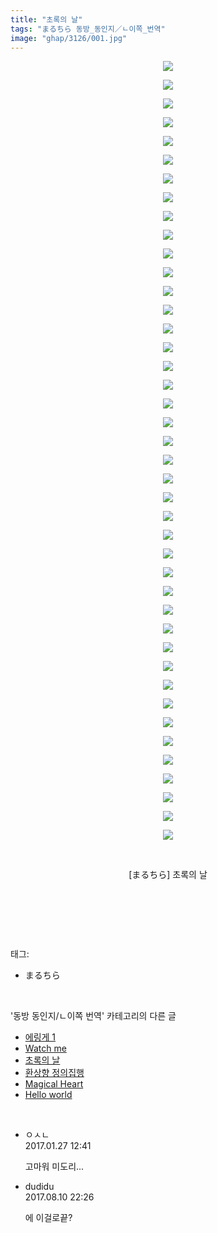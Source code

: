 ```yaml
---
title: "초록의 날"
tags: "まるちら 동방_동인지／ㄴ이쪽_번역"
image: "ghap/3126/001.jpg"
---
```

<div class="article">
<p style="text-align: center; clear: none; float: none;"><img src="{{ site.nasurl }}/ghap/3126/001.jpg"/></p>
<p style="text-align: center; clear: none; float: none;"><img src="{{ site.nasurl }}/ghap/3126/002.jpg"/></p>
<p style="text-align: center; clear: none; float: none;"><img src="{{ site.nasurl }}/ghap/3126/003.jpg"/></p>
<p style="text-align: center; clear: none; float: none;"><img src="{{ site.nasurl }}/ghap/3126/004.jpg"/></p>
<p style="text-align: center; clear: none; float: none;"><img src="{{ site.nasurl }}/ghap/3126/005.jpg"/></p>
<p style="text-align: center; clear: none; float: none;"><img src="{{ site.nasurl }}/ghap/3126/006.jpg"/></p>
<p style="text-align: center; clear: none; float: none;"><img src="{{ site.nasurl }}/ghap/3126/007.jpg"/></p>
<p style="text-align: center; clear: none; float: none;"><img src="{{ site.nasurl }}/ghap/3126/008.jpg"/></p>
<p style="text-align: center; clear: none; float: none;"><img src="{{ site.nasurl }}/ghap/3126/009.jpg"/></p>
<p style="text-align: center; clear: none; float: none;"><img src="{{ site.nasurl }}/ghap/3126/010.jpg"/></p>
<p style="text-align: center; clear: none; float: none;"><img src="{{ site.nasurl }}/ghap/3126/011.jpg"/></p>
<p style="text-align: center; clear: none; float: none;"><img src="{{ site.nasurl }}/ghap/3126/012.jpg"/></p>
<p style="text-align: center; clear: none; float: none;"><img src="{{ site.nasurl }}/ghap/3126/013.jpg"/></p>
<p style="text-align: center; clear: none; float: none;"><img src="{{ site.nasurl }}/ghap/3126/014.jpg"/></p>
<p style="text-align: center; clear: none; float: none;"><img src="{{ site.nasurl }}/ghap/3126/015.jpg"/></p>
<p style="text-align: center; clear: none; float: none;"><img src="{{ site.nasurl }}/ghap/3126/016.jpg"/></p>
<p style="text-align: center; clear: none; float: none;"><img src="{{ site.nasurl }}/ghap/3126/017.jpg"/></p>
<p style="text-align: center; clear: none; float: none;"><img src="{{ site.nasurl }}/ghap/3126/018.jpg"/></p>
<p style="text-align: center; clear: none; float: none;"><img src="{{ site.nasurl }}/ghap/3126/019.jpg"/></p>
<p style="text-align: center; clear: none; float: none;"><img src="{{ site.nasurl }}/ghap/3126/020.jpg"/></p>
<p style="text-align: center; clear: none; float: none;"><img src="{{ site.nasurl }}/ghap/3126/021.jpg"/></p>
<p style="text-align: center; clear: none; float: none;"><img src="{{ site.nasurl }}/ghap/3126/022.jpg"/></p>
<p style="text-align: center; clear: none; float: none;"><img src="{{ site.nasurl }}/ghap/3126/023.jpg"/></p>
<p style="text-align: center; clear: none; float: none;"><img src="{{ site.nasurl }}/ghap/3126/024.jpg"/></p>
<p style="text-align: center; clear: none; float: none;"><img src="{{ site.nasurl }}/ghap/3126/025.jpg"/></p>
<p style="text-align: center; clear: none; float: none;"><img src="{{ site.nasurl }}/ghap/3126/026.jpg"/></p>
<p style="text-align: center; clear: none; float: none;"><img src="{{ site.nasurl }}/ghap/3126/027.jpg"/></p>
<p style="text-align: center; clear: none; float: none;"><img src="{{ site.nasurl }}/ghap/3126/028.jpg"/></p>
<p style="text-align: center; clear: none; float: none;"><img src="{{ site.nasurl }}/ghap/3126/029.jpg"/></p>
<p style="text-align: center; clear: none; float: none;"><img src="{{ site.nasurl }}/ghap/3126/030.jpg"/></p>
<p style="text-align: center; clear: none; float: none;"><img src="{{ site.nasurl }}/ghap/3126/031.jpg"/></p>
<p style="text-align: center; clear: none; float: none;"><img src="{{ site.nasurl }}/ghap/3126/032.jpg"/></p>
<p style="text-align: center; clear: none; float: none;"><img src="{{ site.nasurl }}/ghap/3126/033.jpg"/></p>
<p style="text-align: center; clear: none; float: none;"><img src="{{ site.nasurl }}/ghap/3126/034.jpg"/></p>
<p style="text-align: center; clear: none; float: none;"><img src="{{ site.nasurl }}/ghap/3126/035.jpg"/></p>
<p style="text-align: center; clear: none; float: none;"><img src="{{ site.nasurl }}/ghap/3126/036.jpg"/></p>
<p style="text-align: center; clear: none; float: none;"><img src="{{ site.nasurl }}/ghap/3126/037.jpg"/></p>
<p style="text-align: center; clear: none; float: none;"><img src="{{ site.nasurl }}/ghap/3126/038.jpg"/></p>
<p style="text-align: center; clear: none; float: none;"><img src="{{ site.nasurl }}/ghap/3126/039.jpg"/></p>
<p style="text-align: center; clear: none; float: none;"><img src="{{ site.nasurl }}/ghap/3126/040.jpg"/></p>
<p style="text-align: center; clear: none; float: none;"><img src="{{ site.nasurl }}/ghap/3126/041.jpg"/></p>
<p style="text-align: center; clear: none; float: none;"><img src="{{ site.nasurl }}/ghap/3126/042.jpg"/></p>
<p style="text-align: center; clear: none; float: none;"><br/></p>
<p style="text-align: center; clear: none; float: none;">[まるちら] 초록의 날</p>
<p style="text-align: center; clear: none; float: none;"><br/></p>
<p><br/></p>
</div><br/>
<div class="tagTrail">
<p>태그: </p>
<ul>
<li>まるちら</li>
</ul>
</div><br/>
<div class="another">
<p>'동방 동인지/ㄴ이쪽 번역' 카테고리의 다른 글</p>
<ul>
<li><a href="/2017-02-03-ghap_3135">에링게 1</a></li>
<li><a href="/2017-01-28-ghap_3127">Watch me</a></li>
<li><a href="/2017-01-27-ghap_3126">초록의 날</a></li>
<li><a href="/2017-01-20-ghap_3123">환상향 정의집행</a></li>
<li><a href="/2017-01-18-ghap_3122">Magical Heart</a></li>
<li><a href="/2017-01-17-ghap_3121">Hello world</a></li>
</ul>
</div><br/>
<div class="cb_module cb_fluid">
<div class="cb_wrt cb_profile">
<div class="comment">
<ul>
<li class="cb_thumb_off" id="comment14901436">
<div class="cb_comment_area">
<div class="cb_info_area">
<div class="cb_section">
<span class="cb_nick_name">ㅇㅅㄴ</span>
</div>
<div class="cb_section">
<span class="cb_date">2017.01.27 12:41 </span>
</div>
</div>
<div class="cb_dsc_comment">
<p class="cb_dsc">
											고마워 미도리...
										</p>
</div>
</div></li>
<li class="cb_thumb_off" id="comment15056458">
<div class="cb_comment_area">
<div class="cb_info_area">
<div class="cb_section">
<span class="cb_nick_name">dudidu</span>
</div>
<div class="cb_section">
<span class="cb_date">2017.08.10 22:26 </span>
</div>
</div>
<div class="cb_dsc_comment">
<p class="cb_dsc">
											에 이걸로끝?
										</p>
</div>
</div></li>
</ul>
</div>
</div><!-- commentList close -->
</div><br/>
